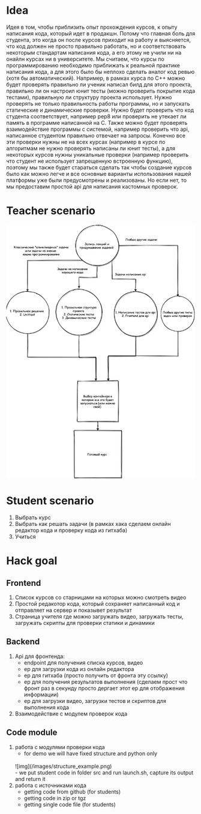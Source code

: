 # Idea

Идея в том, чтобы приблизить опыт прохождения курсов, к опыту написания кода, который идет в продакшн. Потому что главная боль для студента, это когда он после курсов приходит на работу и выясняется, что код должен не просто правильно работать, но и соответствовать некоторым стандартам написания кода, а его этому не учили ни на онайлн курсах ни в университете. Мы считаем, что курсы по программированию необходимо приближать к реальной практике написания кода, а для этого было бы неплохо сделать аналог код ревью (хотя бы автоматический). Например, в рамках курса по C++ можно будет проверять правильно ли ученик написал билд для этого проекта, правильно ли он настроил юнит тесты (можно проверить покрытие кода тестами), правильную ли структуру проекта использует. Нужно проверять не только правильность работы программы, но и запускать статические и динамические проверки. Нужно будет проверить что код студента соответствует, например pep8 или проверить не утекает ли память в программе написанной на C. Также можно будет проверять взаимодействие программы с системой, например проверить что api, написанное студентом правильно отвечает на запросы. Конечно все эти проверки нужны не на всех курсах (например в курсе по алгоритмам не нужно проверять написаны ли юнит тесты), а для некоторых курсов нужны уникальные проверки (например проверить что студент не использует запрещенную встроенную функцию), поэтому мы также будет стараться сделать так чтобы создание курсов было как можно легче и все основные варианты использования нашей платформы уже были предусмотрены и реализованы. Но если нет, то мы предоставим простой api для написания кастомных проверок.

# Teacher scenario

![Teacher scenario](/images/Teacher_scenario.png)

# Student scenario

1. Выбрать курс
2. Выбрать как решать задачи (в рамках хака сделаем онлайн редактор кода и проверку кода из гитхаба)
3. Учиться

# Hack goal

## Frontend

1. Список курсов со старницами на которых можно смотреть видео
2. Простой редакотор кода, который сохраняет написанный код и отправляет на сервер и показывет результат
3. Страница учителя где можно загружать видео, загружать тесты, загружать скрипты для проверки статики и динамики

## Backend

1. Api для фронтенда:
   - endpoint для получения списка курсов, видео
   - ep для загрузки кода из онлайн редактора
   - ep для гитхаба (просто получить от фронта эту ссылку)
   - ep для получения результатов выполнения (сделаем прост что фронт раз в секунду просто дергает этот ep для отображения информации)
   - ep для загрузки видео, загрузки тестов и скриптов для выполнения кода
2. Взаимодействие с модулем проверок кода

## Code module

1. работа с модулями проверки кода
   - for demo we will have fixed structure and python only
   <br/>
     ![img](/images/structure_example.png)
   <br/>
   - we put student code in folder src and run launch.sh, capture its output and return it
2. работа с источниками кода
   - getting code from github (for students)
   - getting code in zip or tgz
   - getting single code file (for students)
